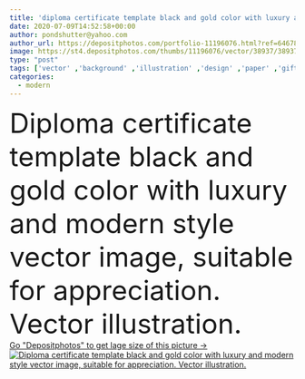 ```yaml
---
title: 'diploma certificate template black and gold color with luxury and modern style vector image, suitable for appreciation.  Vector illustration.'
date: 2020-07-09T14:52:58+00:00
author: pondshutter@yahoo.com
author_url: https://depositphotos.com/portfolio-11196076.html?ref=64678756
image: https://st4.depositphotos.com/thumbs/11196076/vector/38937/389378604/api_thumb_450.jpg?forcejpeg=true
type: "post"
tags: ['vector' ,'background' ,'illustration' ,'design' ,'paper' ,'gift' ,'luxury' ,'decoration' ,'business' ,'success' ,'pattern' ,'cream' ,'ornate' ,'scroll' ,'antique' ,'border' ,'frame' ,'retro' ,'vintage' ,'ornament' ,'swirl' ,'blank' ,'elegant' ,'complex' ,'document' ,'note' ,'grey' ,'drawing' ,'education' ,'bank' ,'currency' ,'stock' ,'template' ,'invitation' ,'achievement' ,'award' ,'certificate' ,'diploma' ,'security' ,'print' ,'graduation' ,'honor' ,'value' ,'seal' ,'calligraphy' ,'stamp' ,'bill' ,'coupon' ,'shares' ,'Letterpress' ]
categories: 
  - modern
---
```

<div aling="center">
            <font size="60"> Diploma certificate template black and gold color with luxury and modern style vector image, suitable for appreciation.  Vector illustration.</font>   
</div>
<div>
    <a href='https://st4.depositphotos.com/thumbs/11196076/vector/38937/389378604/api_thumb_450.jpg?forcejpeg=true?ref=64678756' target=_blank > Go "Depositphotos" to get lage size of this picture ->
        <img href='https://st4.depositphotos.com/thumbs/11196076/vector/38937/389378604/api_thumb_450.jpg?forcejpeg=true?ref=64678756' src='https://st4.depositphotos.com/11196076/38937/v/950/depositphotos_389378604-stock-illustration-diploma-certificate-template-black-gold.jpg?forcejpeg=true' alt='Diploma certificate template black and gold color with luxury and modern style vector image, suitable for appreciation.  Vector illustration.' >
    </a>
</div>
